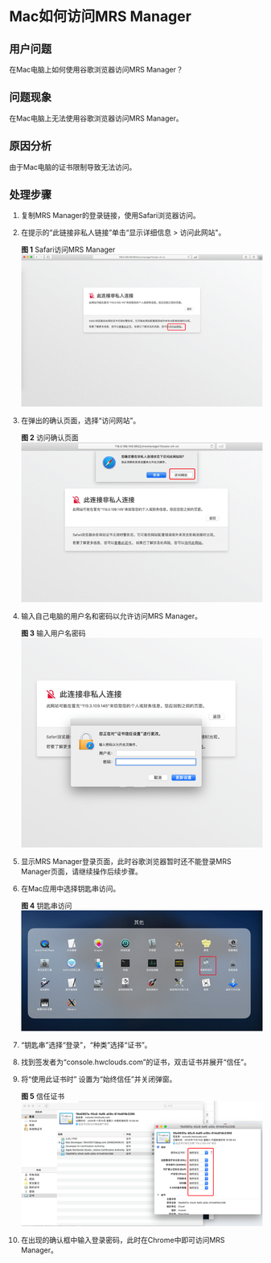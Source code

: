 # Mac如何访问MRS Manager<a name="mrs_03_0222"></a>

## 用户问题<a name="section18305143583116"></a>

在Mac电脑上如何使用谷歌浏览器访问MRS Manager？

## 问题现象<a name="section117424454313"></a>

在Mac电脑上无法使用谷歌浏览器访问MRS Manager。

## 原因分析<a name="section1237061220324"></a>

由于Mac电脑的证书限制导致无法访问。

## 处理步骤<a name="section31942855213"></a>

1.  复制MRS Manager的登录链接，使用Safari浏览器访问。
2.  在提示的“此链接非私人链接”单击“显示详细信息 \> 访问此网站"。

    **图 1**  Safari访问MRS Manager<a name="fig1451915599610"></a>  
    ![](figures/Safari访问MRS-Manager.png "Safari访问MRS-Manager")

3.  在弹出的确认页面，选择“访问网站”。

    **图 2**  访问确认页面<a name="fig1329921719719"></a>  
    ![](figures/访问确认页面.png "访问确认页面")

4.  输入自己电脑的用户名和密码以允许访问MRS Manager。

    **图 3**  输入用户名密码<a name="fig82576173116"></a>  
    ![](figures/输入用户名密码.png "输入用户名密码")

5.  显示MRS Manager登录页面，此时谷歌浏览器暂时还不能登录MRS Manager页面，请继续操作后续步骤。
6.  在Mac应用中选择钥匙串访问。

    **图 4**  钥匙串访问<a name="fig18819174214228"></a>  
    ![](figures/钥匙串访问.png "钥匙串访问")

7.  “钥匙串”选择“登录”，“种类”选择“证书”。
8.  找到签发者为“console.hwclouds.com”的证书，双击证书并展开“信任”。
9.  将“使用此证书时” 设置为“始终信任”并关闭弹窗。

    **图 5**  信任证书<a name="fig18636142953317"></a>  
    ![](figures/信任证书.png "信任证书")

10. 在出现的确认框中输入登录密码，此时在Chrome中即可访问MRS Manager。

